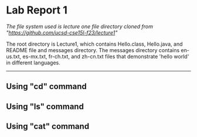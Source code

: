# Lab Report 1
*The file system used is lecture one file directory cloned from "https://github.com/ucsd-cse15l-f23/lecture1"*

The root directory is Lecture1, which contains Hello.class, Hello.java, and README file and messages directory.
The messages directory contains en-us.txt, es-mx.txt, fr-ch.txt, and zh-cn.txt files that demonstrate 'hello world' in different languages. 
***
## Using "cd" command

## Using "ls" command

## Using "cat" command


